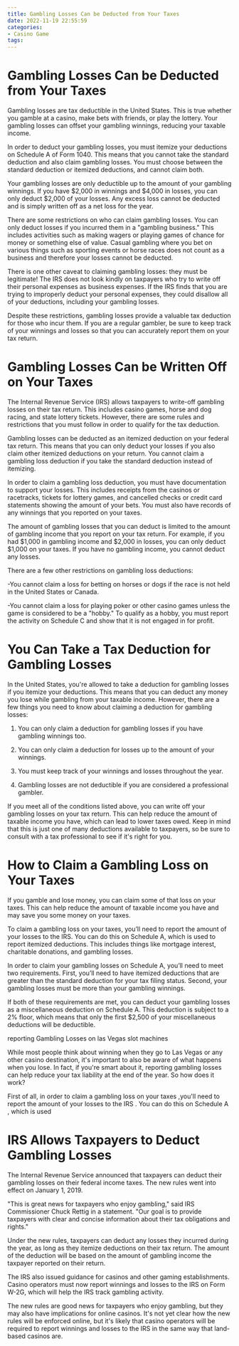 ```yaml
---
title: Gambling Losses Can be Deducted from Your Taxes
date: 2022-11-19 22:55:59
categories:
- Casino Game
tags:
---
```



#  Gambling Losses Can be Deducted from Your Taxes

Gambling losses are tax deductible in the United States. This is true whether you gamble at a casino, make bets with friends, or play the lottery. Your gambling losses can offset your gambling winnings, reducing your taxable income.

In order to deduct your gambling losses, you must itemize your deductions on Schedule A of Form 1040. This means that you cannot take the standard deduction and also claim gambling losses. You must choose between the standard deduction or itemized deductions, and cannot claim both.

Your gambling losses are only deductible up to the amount of your gambling winnings. If you have $2,000 in winnings and $4,000 in losses, you can only deduct $2,000 of your losses. Any excess loss cannot be deducted and is simply written off as a net loss for the year.

There are some restrictions on who can claim gambling losses. You can only deduct losses if you incurred them in a "gambling business." This includes activities such as making wagers or playing games of chance for money or something else of value. Casual gambling where you bet on various things such as sporting events or horse races does not count as a business and therefore your losses cannot be deducted.

There is one other caveat to claiming gambling losses: they must be legitimate! The IRS does not look kindly on taxpayers who try to write off their personal expenses as business expenses. If the IRS finds that you are trying to improperly deduct your personal expenses, they could disallow all of your deductions, including your gambling losses.

Despite these restrictions, gambling losses provide a valuable tax deduction for those who incur them. If you are a regular gambler, be sure to keep track of your winnings and losses so that you can accurately report them on your tax return.

#  Gambling Losses Can be Written Off on Your Taxes

The Internal Revenue Service (IRS) allows taxpayers to write-off gambling losses on their tax return. This includes casino games, horse and dog racing, and state lottery tickets. However, there are some rules and restrictions that you must follow in order to qualify for the tax deduction.

Gambling losses can be deducted as an itemized deduction on your federal tax return. This means that you can only deduct your losses if you also claim other itemized deductions on your return. You cannot claim a gambling loss deduction if you take the standard deduction instead of itemizing.

In order to claim a gambling loss deduction, you must have documentation to support your losses. This includes receipts from the casinos or racetracks, tickets for lottery games, and cancelled checks or credit card statements showing the amount of your bets. You must also have records of any winnings that you reported on your taxes.

The amount of gambling losses that you can deduct is limited to the amount of gambling income that you report on your tax return. For example, if you had $1,000 in gambling income and $2,000 in losses, you can only deduct $1,000 on your taxes. If you have no gambling income, you cannot deduct any losses.

There are a few other restrictions on gambling loss deductions:

-You cannot claim a loss for betting on horses or dogs if the race is not held in the United States or Canada.

-You cannot claim a loss for playing poker or other casino games unless the game is considered to be a "hobby." To qualify as a hobby, you must report the activity on Schedule C and show that it is not engaged in for profit.

#  You Can Take a Tax Deduction for Gambling Losses



In the United States, you're allowed to take a deduction for gambling losses if you itemize your deductions. This means that you can deduct any money you lose while gambling from your taxable income. However, there are a few things you need to know about claiming a deduction for gambling losses:


1. You can only claim a deduction for gambling losses if you have gambling winnings too.

2. You can only claim a deduction for losses up to the amount of your winnings.

3. You must keep track of your winnings and losses throughout the year.

4. Gambling losses are not deductible if you are considered a professional gambler.


If you meet all of the conditions listed above, you can write off your gambling losses on your tax return. This can help reduce the amount of taxable income you have, which can lead to lower taxes owed. Keep in mind that this is just one of many deductions available to taxpayers, so be sure to consult with a tax professional to see if it's right for you.

#  How to Claim a Gambling Loss on Your Taxes 

If you gamble and lose money, you can claim some of that loss on your taxes. This can help reduce the amount of taxable income you have and may save you some money on your taxes.

To claim a gambling loss on your taxes, you’ll need to report the amount of your losses to the IRS. You can do this on Schedule A, which is used to report itemized deductions. This includes things like mortgage interest, charitable donations, and gambling losses.

In order to claim your gambling losses on Schedule A, you’ll need to meet two requirements. First, you’ll need to have itemized deductions that are greater than the standard deduction for your tax filing status. Second, your gambling losses must be more than your gambling winnings.

If both of these requirements are met, you can deduct your gambling losses as a miscellaneous deduction on Schedule A. This deduction is subject to a 2% floor, which means that only the first $2,500 of your miscellaneous deductions will be deductible.

 reporting Gambling Losses on las Vegas slot machines

  While most people think about winning when they go to Las Vegas or any other casino destination, it's important to also be aware of what happens when you lose. In fact, if you're smart about it, reporting gambling losses can help reduce your tax liability at the end of the year.  So how does it work? 

First of all, in order to claim a gambling loss on your taxes ,you'll need to report the amount of your losses to the IRS . You can do this on Schedule A , which is used

#  IRS Allows Taxpayers to Deduct Gambling Losses

The Internal Revenue Service announced that taxpayers can deduct their gambling losses on their federal income taxes. The new rules went into effect on January 1, 2019.

"This is great news for taxpayers who enjoy gambling," said IRS Commissioner Chuck Rettig in a statement. "Our goal is to provide taxpayers with clear and concise information about their tax obligations and rights."

Under the new rules, taxpayers can deduct any losses they incurred during the year, as long as they itemize deductions on their tax return. The amount of the deduction will be based on the amount of gambling income the taxpayer reported on their return.

The IRS also issued guidance for casinos and other gaming establishments. Casino operators must now report winnings and losses to the IRS on Form W-2G, which will help the IRS track gambling activity.

The new rules are good news for taxpayers who enjoy gambling, but they may also have implications for online casinos. It's not yet clear how the new rules will be enforced online, but it's likely that casino operators will be required to report winnings and losses to the IRS in the same way that land-based casinos are.